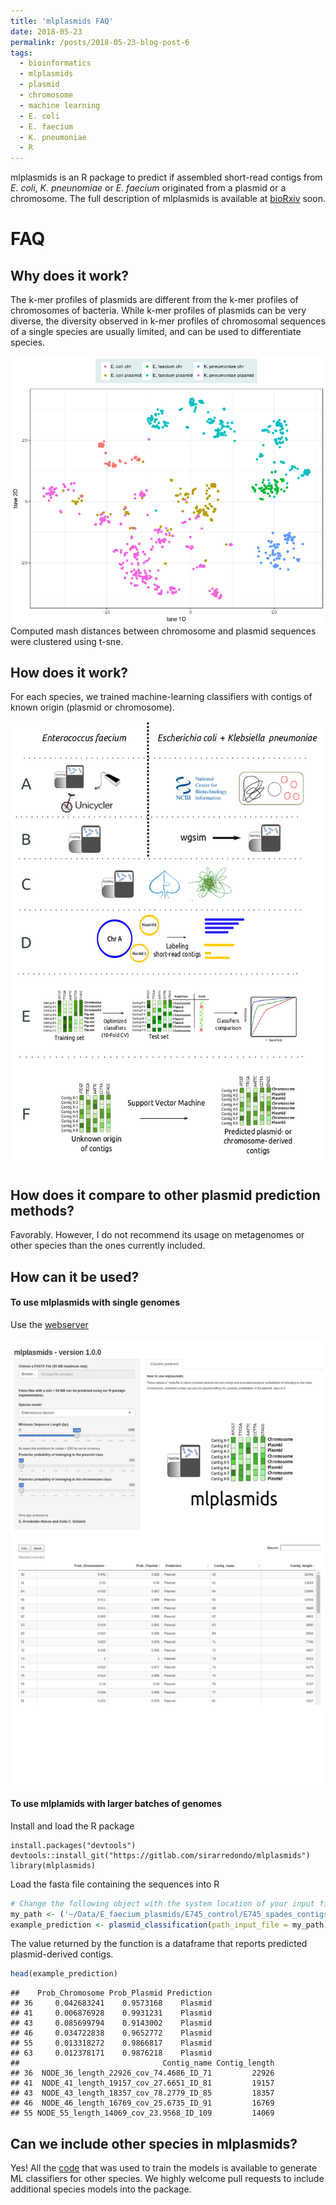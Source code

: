 ```yaml
---
title: 'mlplasmids FAQ'
date: 2018-05-23
permalink: /posts/2018-05-23-blog-post-6
tags:
  - bioinformatics
  - mlplasmids
  - plasmid
  - chromosome
  - machine learning
  - E. coli
  - E. faecium
  - K. pneumoniae
  - R
---
```


mlplasmids is an R package to predict if assembled short-read contigs from *E. coli*, *K. pneunomiae* or *E. faecium* originated 
from a plasmid or a chromosome. The full description of mlplasmids is available at [bioRxiv]() soon.

# FAQ

## Why does it work?

The k-mer profiles of plasmids are different from the k-mer profiles of chromosomes of bacteria. 
While k-mer profiles of plasmids can be very diverse, the diversity observed in k-mer profiles of chromosomal sequences of a single 
species are usually limited, and can be used to differentiate species.

![Mash Distances](../images/SFigure1.gif)
Computed mash distances between chromosome and plasmid sequences were clustered using t-sne. 

## How does it work?

For each species, we trained machine-learning classifiers with contigs of known origin (plasmid or chromosome).

![Mash Distances](../images/Figure1.png)


## How does it compare to other plasmid prediction methods?

Favorably. However, I do not recommend its usage on metagenomes or other species than the ones currently included.


## How can it be used?

#### To use mlplasmids with single genomes
Use the [webserver](https://sarredondo.shinyapps.io/mlplasmids)



![The webserver](../images/Figure6.png)

#### To use mlplamids with larger batches of genomes

Install and load the R package
```
install.packages("devtools")
devtools::install_git("https://gitlab.com/sirarredondo/mlplasmids")
library(mlplasmids)
```
Load the fasta file containing the sequences into R

``` r
# Change the following object with the system location of your input file
my_path <- ('~/Data/E_faecium_plasmids/E745_control/E745_spades_contigs.fasta')
example_prediction <- plasmid_classification(path_input_file = my_path, species = 'Enterococcus faecium')
```

The value returned by the function is a dataframe that reports predicted plasmid-derived contigs.

``` r
head(example_prediction)
```

    ##    Prob_Chromosome Prob_Plasmid Prediction
    ## 36     0.042683241    0.9573168    Plasmid
    ## 41     0.006876928    0.9931231    Plasmid
    ## 43     0.085699794    0.9143002    Plasmid
    ## 46     0.034722838    0.9652772    Plasmid
    ## 55     0.013318272    0.9866817    Plasmid
    ## 63     0.012378171    0.9876218    Plasmid
    ##                                Contig_name Contig_length
    ## 36  NODE_36_length_22926_cov_74.4686_ID_71         22926
    ## 41  NODE_41_length_19157_cov_27.6651_ID_81         19157
    ## 43  NODE_43_length_18357_cov_78.2779_ID_85         18357
    ## 46  NODE_46_length_16769_cov_25.6735_ID_91         16769
    ## 55 NODE_55_length_14069_cov_23.9568_ID_109         14069


## Can we include other species in mlplasmids?

Yes! All the [code](https://gitlab.com/sirarredondo/analysis_mlplasmids) that was used to train the models is available to generate ML classifiers for other species.
We highly welcome pull requests to include additional species models into the package.
